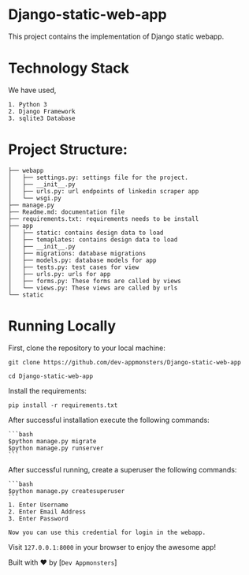 # Django-static-web-app

This project contains the implementation of Django static webapp.

# Technology Stack
We have used,
```
1. Python 3
2. Django Framework
3. sqlite3 Database
```

# Project Structure:

```
├── webapp
│   ├── settings.py: settings file for the project.
│   ├── __init__.py
│   ├── urls.py: url endpoints of linkedin scraper app
│   └── wsgi.py
├── manage.py
├── Readme.md: documentation file
├── requirements.txt: requirements needs to be install
├── app
│   ├── static: contains design data to load
│   ├── temaplates: contains design data to load
│   ├── __init__.py
│   ├── migrations: database migrations
│   ├── models.py: database models for app
│   ├── tests.py: test cases for view
│   ├── urls.py: urls for app
│   ├── forms.py: These forms are called by views
│   └── views.py: These views are called by urls
└── static
```

# Running Locally

First, clone the repository to your local machine:

```
git clone https://github.com/dev-appmonsters/Django-static-web-app

cd Django-static-web-app
```

Install the requirements:

```
pip install -r requirements.txt
```

After successful installation execute the following commands:

    ```bash
    $python manage.py migrate
    $python manage.py runserver
    ```

After successful running, create a superuser the following commands:

    ```bash
    $python manage.py createsuperuser
    ```
    1. Enter Username
    2. Enter Email Address
    3. Enter Password

    Now you can use this credential for login in the webapp.
    
Visit `127.0.0.1:8000` in your browser to enjoy the awesome app!

Built with ♥ by [`Dev Appmonsters`]